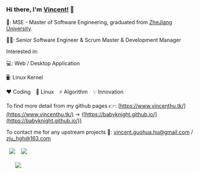 ### Hi there, I'm [Vincent!](https://babyknight.github.io/) 👋

🏫: MSE - Master of Software Engineering, graduated from [ZheJiang University](https://www.zju.edu.cn/).

👨‍💻: Senior Software Engineer & Scrum Master & Development Manager 

Interested in:

💻: Web / Desktop Application

🖥️: Linux Kernel

❤️ Coding　💙 Linux　⚡️ Algorithm　💡 Innovation

To find more detail from my github pages 👉: [https://www.vincenthu.tk/](https://www.vincenthu.tk/) -> ([https://babyknight.github.io/](https://babyknight.github.io/)) 

To contact me for any upstream projects 📧: vincent.guohua.hu@gmail.com / zju_hgh@163.com




<!--
**BabyKnight/BabyKnight** is a ✨ _special_ ✨ repository because its `README.md` (this file) appears on your GitHub profile.

Here are some ideas to get you started:

- 🔭 I’m currently working on ...
- 🌱 I’m currently learning ...
- 👯 I’m looking to collaborate on ...
- 🤔 I’m looking for help with ...
- 💬 Ask me about ...
- 📫 How to reach me: ...
- 😄 Pronouns: ...
- ⚡ Fun fact: ...
-->
<table>
    <tr style="border:hidden">
        <td width=50%>
            <center><img src="https://github-readme-stats.vercel.app/api?username=babyknight&show_icons=true&hide_border=true&theme=radical" ></center>
        </td>
        <td width=50%>
            <center><img src="https://github-readme-stats.vercel.app/api/top-langs/?username=babyknight&layout=compact&theme=radical" ></center>
        </td>
    </tr>
</table>

<table>
    <tr style="border:hidden">
        <td width=50%>
            <center><img src="https://github-readme-streak-stats.herokuapp.com/?user=BabyKnight&hide_border=true&theme=radical" ></center>
        </td>
    </tr>
</table>

<!-- <img src="https://activity-graph.herokuapp.com/graph?username=BabyKnight&hide_border=true&theme=redical"> -->
